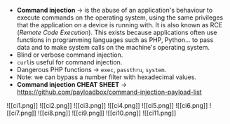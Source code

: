 - **Command injection** -> is the abuse of an application's behaviour to execute commands on the operating system, using the same privileges that the application on a device is running with. It is also known as RCE (*Remote Code Execution*). This exists because applications often use functions in programming languages such as PHP, Python... to pass data and to make system calls on the machine's operating system.
- Blind or verbose command injection.
- `curl`is useful for command injection.
- Dangerous PHP functions -> `exec`, `passthru`, `system`.
- Note: we can bypass a number filter with hexadecimal values.
-  **Command injection CHEAT SHEET** -> https://github.com/payloadbox/command-injection-payload-list

![[ci1.png]]
![[ci2.png]]
![[ci3.png]]
![[ci4.png]]
![[ci5.png]]
![[ci6.png]]
![[ci7.png]]
![[ci8.png]]
![[ci9.png]]
![[ci10.png]]
![[ci11.png]]